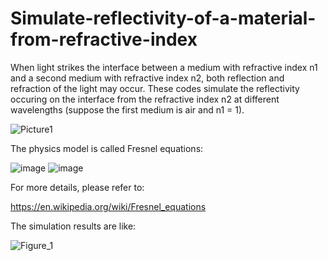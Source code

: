 # Simulate-reflectivity-of-a-material-from-refractive-index
When light strikes the interface between a medium with refractive index n1 and a second medium with refractive index n2, both reflection and refraction of the light may occur. These codes simulate the reflectivity occuring on the interface from the refractive index n2 at different wavelengths (suppose the first medium is air and n1 = 1).

![Picture1](https://github.com/hanfei1986/Simulate-reflectivity-of-materials-from-refractive-indexes/assets/59255164/db87098d-60dc-4d28-9383-fc301ea7ef13)

The physics model is called Fresnel equations:

![image](https://github.com/hanfei1986/Simulate-reflectivity-of-materials-from-refractive-indexes/assets/59255164/975b55d0-7bfd-411f-9df9-3cb2a70472c2)
![image](https://github.com/hanfei1986/Simulate-reflectivity-of-materials-from-refractive-indexes/assets/59255164/58a89100-9714-4a02-8e04-6e501f494377)

For more details, please refer to:

https://en.wikipedia.org/wiki/Fresnel_equations

The simulation results are like:

![Figure_1](https://github.com/hanfei1986/Simulate-reflectivity-of-materials-from-refractive-indexes/assets/59255164/1244b47f-c410-405e-ac58-1bcec971c431)
